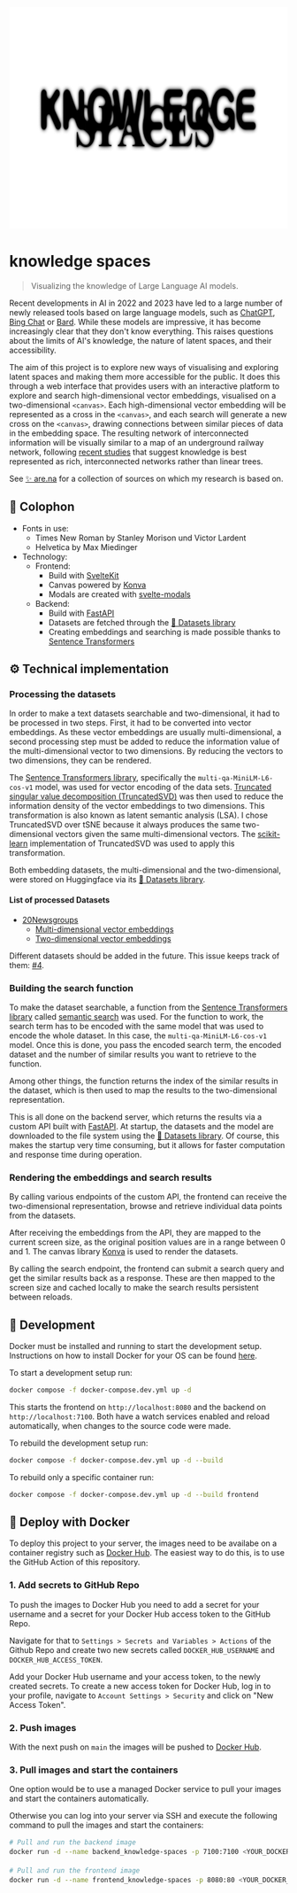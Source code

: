 <p align="center">
    <picture>
        <source media="(prefers-color-scheme: dark)" srcset="./.github/logo-dark.webp">
        <source media="(prefers-color-scheme: light)" srcset="./.github/logo-light.webp">
        <img alt="knowledge spaces" src="./.github/logo-light.webp" width="800" height="400" style="max-width: 100%;">
    </picture>
</p>

# knowledge spaces

> Visualizing the knowledge of Large Language AI models.

Recent developments in AI in 2022 and 2023 have led to a large number of newly released tools based on large language models, such as [ChatGPT](https://chat.openai.com/), [Bing Chat](https://copilot.microsoft.com/) or [Bard](https://bard.google.com/chat). While these models are impressive, it has become increasingly clear that they don't know everything. This raises questions about the limits of AI's knowledge, the nature of latent spaces, and their accessibility.

The aim of this project is to explore new ways of visualising and exploring latent spaces and making them more accessible for the public. It does this through a web interface that provides users with an interactive platform to explore and search high-dimensional vector embeddings, visualised on a two-dimensional `<canvas>`. Each high-dimensional vector embedding will be represented as a cross in the `<canvas>`, and each search will generate a new cross on the `<canvas>`, drawing connections between similar pieces of data in the embedding space. The resulting network of interconnected information will be visually similar to a map of an underground railway network, following [recent studies](https://www.ted.com/talks/manuel_lima_a_visual_history_of_human_knowledge) that suggest knowledge is best represented as rich, interconnected networks rather than linear trees.

See [✨ are.na](https://www.are.na/francesco-scheffczyk/knowledge-spaces) for a collection of sources on which my research is based on.

## 📝 Colophon

- Fonts in use:
  - Times New Roman by Stanley Morison und Victor Lardent
  - Helvetica by Max Miedinger
- Technology:
  - Frontend:
    - Build with [SvelteKit](https://kit.svelte.dev/)
    - Canvas powered by [Konva](https://konvajs.org/)
    - Modals are created with [svelte-modals](https://svelte-modals.mattjennings.io/)
  - Backend:
    - Build with [FastAPI](https://fastapi.tiangolo.com/)
    - Datasets are fetched through the [🤗 Datasets library](https://huggingface.co/docs/datasets/index)
    - Creating embeddings and searching is made possible thanks to [Sentence Transformers](https://www.sbert.net/)

## ⚙️ Technical implementation

### Processing the datasets

In order to make a text datasets searchable and two-dimensional, it had to be processed in two steps. First, it had to be converted into vector embeddings. As these vector embeddings are usually multi-dimensional, a second processing step must be added to reduce the information value of the multi-dimensional vector to two dimensions. By reducing the vectors to two dimensions, they can be rendered.

The [Sentence Transformers library](https://www.sbert.net/), specifically the `multi-qa-MiniLM-L6-cos-v1` model, was used for vector encoding of the data sets. [Truncated singular value decomposition (TruncatedSVD)](https://scikit-learn.org/stable/modules/generated/sklearn.decomposition.TruncatedSVD.html#sklearn.decomposition.TruncatedSVD) was then used to reduce the information density of the vector embeddings to two dimensions. This transformation is also known as latent semantic analysis (LSA). I chose TruncatedSVD over tSNE because it always produces the same two-dimensional vectors given the same multi-dimensional vectors. The [scikit-learn](https://scikit-learn.org/stable/index.html) implementation of TruncatedSVD was used to apply this transformation.

Both embedding datasets, the multi-dimensional and the two-dimensional, were stored on Huggingface via its [🤗 Datasets library](https://huggingface.co/docs/datasets/index).

#### List of processed Datasets

- [20Newsgroups](http://qwone.com/~jason/20Newsgroups/)
  - [Multi-dimensional vector embeddings](https://huggingface.co/datasets/fscheffczyk/20newsgroups_embeddings)
  - [Two-dimensional vector embeddings](https://huggingface.co/datasets/fscheffczyk/2D_20newsgroups_embeddings)

Different datasets should be added in the future. This issue keeps track of them: [#4](https://github.com/Francesco-Sch/knowledge-spaces/issues/4).

### Building the search function

To make the dataset searchable, a function from the [Sentence Transformers library](https://www.sbert.net/) called [semantic search](https://www.sbert.net/examples/applications/semantic-search/README.html#util-semantic-search) was used. For the function to work, the search term has to be encoded with the same model that was used to encode the whole dataset. In this case, the `multi-qa-MiniLM-L6-cos-v1` model. Once this is done, you pass the encoded search term, the encoded dataset and the number of similar results you want to retrieve to the function.

Among other things, the function returns the index of the similar results in the dataset, which is then used to map the results to the two-dimensional representation.

This is all done on the backend server, which returns the results via a custom API built with [FastAPI](https://fastapi.tiangolo.com/). At startup, the datasets and the model are downloaded to the file system using the [🤗 Datasets library](https://huggingface.co/docs/datasets/index). Of course, this makes the startup very time consuming, but it allows for faster computation and response time during operation.

### Rendering the embeddings and search results

By calling various endpoints of the custom API, the frontend can receive the two-dimensional representation, browse and retrieve individual data points from the datasets.

After receiving the embeddings from the API, they are mapped to the current screen size, as the original position values are in a range between 0 and 1. The canvas library [Konva](https://konvajs.org/) is used to render the datasets.

By calling the search endpoint, the frontend can submit a search query and get the similar results back as a response. These are then mapped to the screen size and cached locally to make the search results persistent between reloads.

## 🚧 Development

Docker must be installed and running to start the development setup. Instructions on how to install Docker for your OS can be found [here](https://docs.docker.com/desktop/install/mac-install/).

To start a development setup run:

```bash
docker compose -f docker-compose.dev.yml up -d
```

This starts the frontend on `http://localhost:8080` and the backend on `http://localhost:7100`.
Both have a watch services enabled and reload automatically, when changes to the source code were made.

To rebuild the development setup run:

```bash
docker compose -f docker-compose.dev.yml up -d --build
```

To rebuild only a specific container run:

```bash
docker compose -f docker-compose.dev.yml up -d --build frontend
```

## 🐳 Deploy with Docker

To deploy this project to your server, the images need to be availabe on a container registry such as [Docker Hub](https://hub.docker.com/). The easiest way to do this, is to use the GitHub Action of this repository.

### 1. Add secrets to GitHub Repo

To push the images to Docker Hub you need to add a secret for your username and a secret for your Docker Hub access token to the GitHub Repo.

Navigate for that to `Settings > Secrets and Variables > Actions` of the Github Repo and create two new secrets called `DOCKER_HUB_USERNAME` and `DOCKER_HUB_ACCESS_TOKEN`.

Add your Docker Hub username and your access token, to the newly created secrets. To create a new access token for Docker Hub, log in to your profile, navigate to `Account Settings > Security` and click on "New Access Token".

### 2. Push images

With the next push on `main` the images will be pushed to [Docker Hub](https://hub.docker.com/).

### 3. Pull images and start the containers

One option would be to use a managed Docker service to pull your images and start the containers automatically.

Otherwise you can log into your server via SSH and execute the following command to pull the images and start the containers:

```bash
# Pull and run the backend image
docker run -d --name backend_knowledge-spaces -p 7100:7100 <YOUR_DOCKER_HUB_USERNAME>/backend_knowledge-spaces:latest

# Pull and run the frontend image
docker run -d --name frontend_knowledge-spaces -p 8080:80 <YOUR_DOCKER_HUB_USERNAME>/frontend_knowledge-spaces:latest
```
